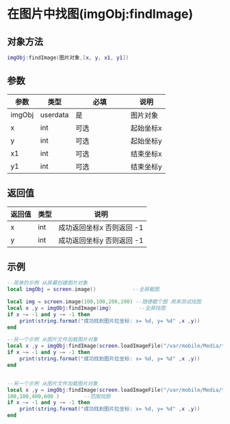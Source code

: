 # 在图片中找图(imgObj:findImage)

## 对象方法

```lua
imgObj:findImage(图片对象,[x, y, x1, y1])
```

## 参数

<table><thead><tr><th>参数</th><th>类型</th><th width="113">必填</th><th>说明</th></tr></thead><tbody><tr><td>imgObj</td><td>userdata</td><td>是</td><td>图片对象</td></tr><tr><td>x</td><td>int</td><td>可选</td><td>起始坐标x</td></tr><tr><td>y</td><td>int</td><td>可选</td><td>起始坐标y</td></tr><tr><td>x1</td><td>int</td><td>可选</td><td>结束坐标x</td></tr><tr><td>y1</td><td>int</td><td>可选</td><td>结束坐标y</td></tr></tbody></table>

## 返回值

| 返回值 | 类型  | 说明               |
| --- | --- | ---------------- |
| x   | int | 成功返回坐标x  否则返回 -1 |
| y   | int | 成功返回坐标y  否则返回 -1 |

## 示例

```lua
--简单的示例 从屏幕创建图片对象
local imgObj = screen.image()            --全屏截图

local img = screen.image(100,100,200,200) --随便截个图 用来测试找图
local x ,y = imgObj:findImage(img)         --全屏找图
if x ~= -1 and y ~= -1 then
    print(string.format("成功找到图片拉坐标: x= %d, y= %d" ,x ,y))
end

--另一个示例 从图片文件加载图片对象 
local x ,y = imgObj:findImage(screen.loadImageFile("/var/mobile/Media/test.png"))--全屏找图
if x ~= -1 and y ~= -1 then
    print(string.format("成功找到图片拉坐标: x= %d, y= %d" ,x ,y))
end


--另一个示例 从图片文件加载图片对象 
local x ,y = imgObj:findImage(screen.loadImageFile("/var/mobile/Media/test.png") ,
100,100,400,600 )        --范围找图
if x ~= -1 and y ~= -1 then
    print(string.format("成功找到图片拉坐标: x= %d, y= %d" ,x ,y))
end

```
